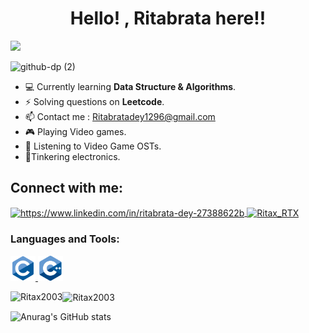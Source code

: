                                           
<h1 align="center">Hello! , Ritabrata here!!</h1>

![](https://komarev.com/ghpvc/?username=Ritax2003&color=green&style=plastic)

![github-dp (2)](https://user-images.githubusercontent.com/82272821/189716208-18c89433-a420-48a5-9847-2fac97f50da6.png)

- 💻 Currently learning **Data Structure & Algorithms**.
- ⚡ Solving questions on **Leetcode**.
- 📫 Contact me : [Ritabratadey1296@gmail.com]()
- 🎮 Playing Video games.
- 🎵 Listening to Video Game OSTs.
- 🔧Tinkering electronics.

## Connect with me:
<p align="left">
<a href="https://www.linkedin.com/in/ritabrata-dey-27388622b" target="blank"><img align="center" src="https://raw.githubusercontent.com/rahuldkjain/github-profile-readme-generator/master/src/images/icons/Social/linked-in-alt.svg" alt="https://www.linkedin.com/in/ritabrata-dey-27388622b" height="30" width="40" /> </a>
<a href="https://leetcode.com/Ritax_RTX/" target="blank"><img align="center" src="https://leetcode.com/_next/static/images/logo-dark-c96c407d175e36c81e236fcfdd682a0b.png" alt="Ritax_RTX" height="30" width="30" /> </a>
</p>
<h3 align="left">Languages and Tools:</h3>
<p align="left"><a href="https://www.cprogramming.com/" target="_blank" rel="noreferrer"> <img src="https://raw.githubusercontent.com/devicons/devicon/master/icons/c/c-original.svg" alt="c" width="40" height="40"/> </a> <a href="https://www.w3schools.com/cpp/" target="_blank" rel="noreferrer"> <img src="https://raw.githubusercontent.com/devicons/devicon/master/icons/cplusplus/cplusplus-original.svg" alt="cplusplus" width="40" height="40"/> </a> 
  
  <p><img align="left" src="https://github-readme-stats.vercel.app/api/top-langs?username=Ritax2003&show_icons=true&locale=en&layout=compact" alt="Ritax2003" /></p>
  
<p><img align="center" src="https://github-readme-streak-stats.herokuapp.com/?user=Ritax2003&" alt="Ritax2003" /></p>

![Anurag's GitHub stats](https://github-readme-stats.vercel.app/api?username=Ritax2003&show_icons=true&theme=merko)
  
  
